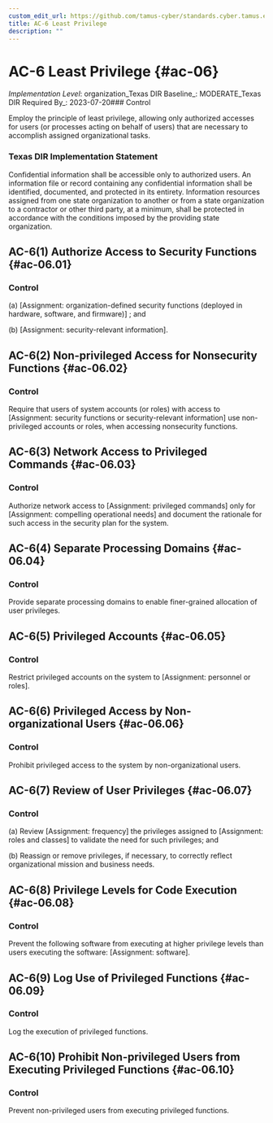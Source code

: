 ```yaml
---
custom_edit_url: https://github.com/tamus-cyber/standards.cyber.tamus.edu/tree/main/static/content/tamus.edu/TAMUS_profile.xml
title: AC-6 Least Privilege
description: ""
---
```


# AC-6 Least Privilege {#ac-06}

_Implementation Level_: organization_Texas DIR Baseline_: MODERATE_Texas DIR Required By_: 2023-07-20### Control

Employ the principle of least privilege, allowing only authorized accesses for users (or processes acting on behalf of users) that are necessary to accomplish assigned organizational tasks.

### Texas DIR Implementation Statement

Confidential information shall be accessible only to authorized users. An information file or record containing any confidential information shall be identified, documented, and protected in its entirety. Information resources assigned from one state organization to another or from a state organization to a contractor or other third party, at a minimum, shall be protected in accordance with the conditions imposed by the providing state organization.

## AC-6(1) Authorize Access to Security Functions {#ac-06.01}

### Control

(a) 
                     [Assignment: organization-defined security functions (deployed in hardware, software, and firmware)] ; and

(b) 
                     [Assignment: security-relevant information].

## AC-6(2) Non-privileged Access for Nonsecurity Functions {#ac-06.02}

### Control

Require that users of system accounts (or roles) with access to [Assignment: security functions or security-relevant information] use non-privileged accounts or roles, when accessing nonsecurity functions.

## AC-6(3) Network Access to Privileged Commands {#ac-06.03}

### Control

Authorize network access to [Assignment: privileged commands] only for [Assignment: compelling operational needs] and document the rationale for such access in the security plan for the system.

## AC-6(4) Separate Processing Domains {#ac-06.04}

### Control

Provide separate processing domains to enable finer-grained allocation of user privileges.

## AC-6(5) Privileged Accounts {#ac-06.05}

### Control

Restrict privileged accounts on the system to [Assignment: personnel or roles].

## AC-6(6) Privileged Access by Non-organizational Users {#ac-06.06}

### Control

Prohibit privileged access to the system by non-organizational users.

## AC-6(7) Review of User Privileges {#ac-06.07}

### Control

(a) Review [Assignment: frequency] the privileges assigned to [Assignment: roles and classes] to validate the need for such privileges; and

(b) Reassign or remove privileges, if necessary, to correctly reflect organizational mission and business needs.

## AC-6(8) Privilege Levels for Code Execution {#ac-06.08}

### Control

Prevent the following software from executing at higher privilege levels than users executing the software: [Assignment: software].

## AC-6(9) Log Use of Privileged Functions {#ac-06.09}

### Control

Log the execution of privileged functions.

## AC-6(10) Prohibit Non-privileged Users from Executing Privileged Functions {#ac-06.10}

### Control

Prevent non-privileged users from executing privileged functions.

